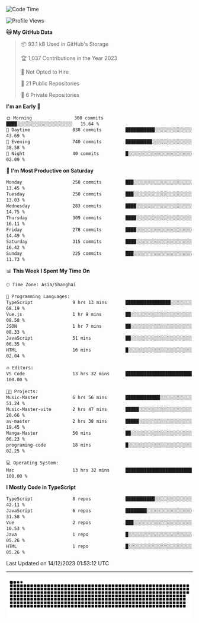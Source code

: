 <!--
<picture>
  <source
    srcset="https://github-readme-stats.vercel.app/api?username=kevinxft&show_icons=true&theme=dark"
    media="(prefers-color-scheme: dark)"
  />
  <source
    srcset="https://github-readme-stats.vercel.app/api?username=kevinxft&show_icons=true"
    media="(prefers-color-scheme: light), (prefers-color-scheme: no-preference)"
  />
  <img src="https://github-readme-stats.vercel.app/api?username=kevinxft&show_icons=true" />
</picture>
-->

<!--START_SECTION:waka-->
![Code Time](http://img.shields.io/badge/Code%20Time-1%2C378%20hrs%2040%20mins-blue)

![Profile Views](http://img.shields.io/badge/Profile%20Views-0-blue)

**🐱 My GitHub Data** 

> 📦 93.1 kB Used in GitHub's Storage 
 > 
> 🏆 1,037 Contributions in the Year 2023
 > 
> 🚫 Not Opted to Hire
 > 
> 📜 21 Public Repositories 
 > 
> 🔑 6 Private Repositories 
 > 
**I'm an Early 🐤** 

```text
🌞 Morning                300 commits         ████░░░░░░░░░░░░░░░░░░░░░   15.64 % 
🌆 Daytime                838 commits         ███████████░░░░░░░░░░░░░░   43.69 % 
🌃 Evening                740 commits         ██████████░░░░░░░░░░░░░░░   38.58 % 
🌙 Night                  40 commits          █░░░░░░░░░░░░░░░░░░░░░░░░   02.09 % 
```
📅 **I'm Most Productive on Saturday** 

```text
Monday                   258 commits         ███░░░░░░░░░░░░░░░░░░░░░░   13.45 % 
Tuesday                  250 commits         ███░░░░░░░░░░░░░░░░░░░░░░   13.03 % 
Wednesday                283 commits         ████░░░░░░░░░░░░░░░░░░░░░   14.75 % 
Thursday                 309 commits         ████░░░░░░░░░░░░░░░░░░░░░   16.11 % 
Friday                   278 commits         ████░░░░░░░░░░░░░░░░░░░░░   14.49 % 
Saturday                 315 commits         ████░░░░░░░░░░░░░░░░░░░░░   16.42 % 
Sunday                   225 commits         ███░░░░░░░░░░░░░░░░░░░░░░   11.73 % 
```


📊 **This Week I Spent My Time On** 

```text
🕑︎ Time Zone: Asia/Shanghai

💬 Programming Languages: 
TypeScript               9 hrs 13 mins       █████████████████░░░░░░░░   68.19 % 
Vue.js                   1 hr 9 mins         ██░░░░░░░░░░░░░░░░░░░░░░░   08.58 % 
JSON                     1 hr 7 mins         ██░░░░░░░░░░░░░░░░░░░░░░░   08.33 % 
JavaScript               51 mins             ██░░░░░░░░░░░░░░░░░░░░░░░   06.35 % 
HTML                     16 mins             █░░░░░░░░░░░░░░░░░░░░░░░░   02.04 % 

🔥 Editors: 
VS Code                  13 hrs 32 mins      █████████████████████████   100.00 % 

🐱‍💻 Projects: 
Music-Master             6 hrs 56 mins       █████████████░░░░░░░░░░░░   51.24 % 
Music-Master-vite        2 hrs 47 mins       █████░░░░░░░░░░░░░░░░░░░░   20.66 % 
av-master                2 hrs 38 mins       █████░░░░░░░░░░░░░░░░░░░░   19.45 % 
Manga-Master             50 mins             ██░░░░░░░░░░░░░░░░░░░░░░░   06.23 % 
programing-code          18 mins             █░░░░░░░░░░░░░░░░░░░░░░░░   02.25 % 

💻 Operating System: 
Mac                      13 hrs 32 mins      █████████████████████████   100.00 % 
```

**I Mostly Code in TypeScript** 

```text
TypeScript               8 repos             ███████████░░░░░░░░░░░░░░   42.11 % 
JavaScript               6 repos             ████████░░░░░░░░░░░░░░░░░   31.58 % 
Vue                      2 repos             ███░░░░░░░░░░░░░░░░░░░░░░   10.53 % 
Java                     1 repo              █░░░░░░░░░░░░░░░░░░░░░░░░   05.26 % 
HTML                     1 repo              █░░░░░░░░░░░░░░░░░░░░░░░░   05.26 % 
```




 Last Updated on 14/12/2023 01:53:12 UTC
<!--END_SECTION:waka-->

---

<picture>
  <source media="(prefers-color-scheme: dark)" srcset="https://raw.githubusercontent.com/kevinxft/kevinxft/output/github-contribution-grid-snake-dark.svg">
  <source media="(prefers-color-scheme: light)" srcset="https://raw.githubusercontent.com/kevinxft/kevinxft/output/github-contribution-grid-snake.svg">
  <img alt="github contribution grid snake animation" src="https://raw.githubusercontent.com/kevinxft/kevinxft/output/github-contribution-grid-snake.svg">
</picture>